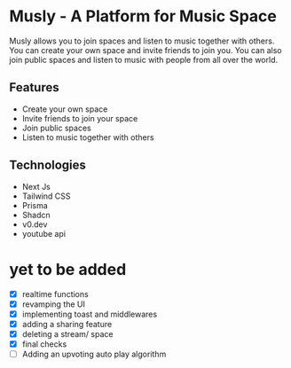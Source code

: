 # Musly - A Platform for Music Space

Musly allows you to join spaces and listen to music together with others. You can create your own space and invite friends to join you. You can also join public spaces and listen to music with people from all over the world.

## Features

- Create your own space
- Invite friends to join your space
- Join public spaces
- Listen to music together with others

## Technologies

- Next Js
- Tailwind CSS
- Prisma
- Shadcn
- v0.dev
- youtube api

# yet to be added
- [x] realtime functions
- [x] revamping the UI
- [x] implementing toast and middlewares
- [x] adding a sharing feature
- [x] deleting a stream/ space
- [x] final checks
- [ ] Adding an upvoting auto play algorithm
